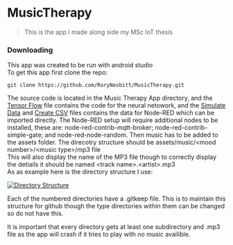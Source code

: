 # MusicTherapy
> This is the app I made along side my MSc IoT thesis

### Downloading
This app was created to be run with android studio  
To get this app first clone the repo:
```
git clone https://github.com/RoryNesbitt/MusicTherapy.git
```
The source code is located in the Music Therapy App directory, and the [Tensor Flow](tensorFlow.ipynb) file contains the code for the neural netowork, and the [Simulate Data](NR-Simulate-Data.json) and [Create CSV](NR-Create-CSV) files contains the data for Node-RED which can be imported directly.
The Node-RED setup will require additional nodes to be installed, these are: node-red-contrib-mqtt-broker; node-red-contrib-simple-gate; and node-red-node-random.
Then music has to be added to the assets folder. The direcotry structure should be assets/music/\<mood number\>/\<music type\>/mp3 file  
This will also display the name of the MP3 file though to correctly display the detiails it should be named \<track name\>.\<artist\>.mp3  
As as example here is the directory structure I use:

[![Directory Structure](https://i.imgur.com/sIY5Jm3.png)]()

Each of the numbered directories have a .gitkeep file. This is to maintain this structure for github though the type directories within them can be changed so do not have this.

It is important that every directory gets at least one subdirectory and .mp3 file as the app will crash if it tries to play with no music availible.

